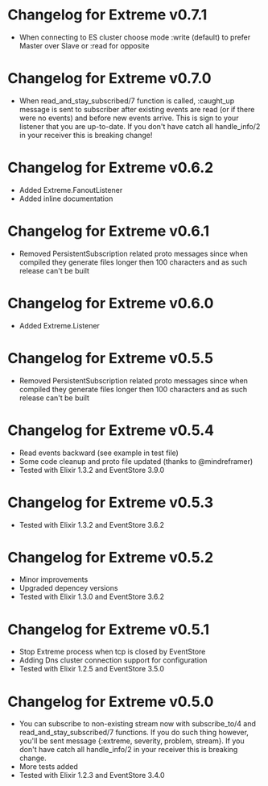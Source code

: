 # Changelog for Extreme v0.7.1
  * When connecting to ES cluster choose mode :write (default) to prefer Master over Slave or :read for opposite

# Changelog for Extreme v0.7.0
  * When read_and_stay_subscribed/7 function is called, :caught_up message is sent to subscriber after existing events 
    are read (or if there were no events) and before new events arrive. This is sign to your listener that you are 
    up-to-date. If you don't have catch all handle_info/2 in your receiver this is breaking change!

# Changelog for Extreme v0.6.2
  * Added Extreme.FanoutListener
  * Added inline documentation
  
# Changelog for Extreme v0.6.1
  * Removed PersistentSubscription related proto messages since when compiled 
    they generate files longer then 100 characters and as such release can't be built

# Changelog for Extreme v0.6.0
  * Added Extreme.Listener
  
# Changelog for Extreme v0.5.5
  * Removed PersistentSubscription related proto messages since when compiled 
    they generate files longer then 100 characters and as such release can't be built

# Changelog for Extreme v0.5.4
  * Read events backward (see example in test file)
  * Some code cleanup and proto file updated (thanks to @mindreframer)
  * Tested with Elixir 1.3.2 and EventStore 3.9.0

# Changelog for Extreme v0.5.3
  * Tested with Elixir 1.3.2 and EventStore 3.6.2


# Changelog for Extreme v0.5.2
  * Minor improvements
  * Upgraded depencey versions
  * Tested with Elixir 1.3.0 and EventStore 3.6.2


# Changelog for Extreme v0.5.1

  * Stop Extreme process when tcp is closed by EventStore
  * Adding Dns cluster connection support for configuration
  * Tested with Elixir 1.2.5 and EventStore 3.5.0


# Changelog for Extreme v0.5.0

  * You can subscribe to non-existing stream now with subscribe_to/4 and read_and_stay_subscribed/7 functions. If you do such thing however, you'll be sent message {:extreme, severity, problem, stream}. If you don't have catch all handle_info/2 in your receiver this is breaking change.
  * More tests added
  * Tested with Elixir 1.2.3 and EventStore 3.4.0
